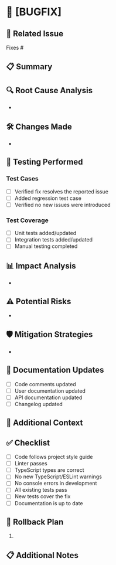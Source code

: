 # 🐛 [BUGFIX] <Brief Title>

<!-- Provide a concise title that describes the bug and fix -->

## 🔗 Related Issue
<!-- Link to the issue being fixed -->
Fixes #

## 📋 Summary
<!-- Brief description of the bug and the fix -->

## 🔍 Root Cause Analysis
<!-- Detailed explanation of what caused the bug and how it was identified -->
- 

## 🛠️ Changes Made
<!-- Detailed list of changes to fix the bug -->
- 

## 🧪 Testing Performed
<!-- Describe how you verified the fix -->

### Test Cases
- [ ] Verified fix resolves the reported issue
- [ ] Added regression test case
- [ ] Verified no new issues were introduced

### Test Coverage
- [ ] Unit tests added/updated
- [ ] Integration tests added/updated
- [ ] Manual testing completed

## 📊 Impact Analysis
<!-- What other parts of the system could be affected by this change? -->
- 

## ⚠️ Potential Risks
<!-- Any potential risks or side effects of this fix -->
- 

## 🛡️ Mitigation Strategies
<!-- Steps taken to minimize risks -->
- 

## 📝 Documentation Updates
- [ ] Code comments updated
- [ ] User documentation updated
- [ ] API documentation updated
- [ ] Changelog updated

## 🧰 Additional Context
<!-- Any other relevant information, screenshots, or logs -->

## ✅ Checklist
- [ ] Code follows project style guide
- [ ] Linter passes
- [ ] TypeScript types are correct
- [ ] No new TypeScript/ESLint warnings
- [ ] No console errors in development
- [ ] All existing tests pass
- [ ] New tests cover the fix
- [ ] Documentation is up to date

## 🔄 Rollback Plan
<!-- Steps to revert if needed -->
1. 

## 📋 Additional Notes
<!-- Any other information that might be helpful -->
